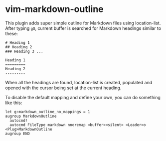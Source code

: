 vim-markdown-outline
====================

This plugin adds super simple outline for Markdown files using
location-list.  After typing `gO`, current buffer is searched for Markdown
headings similar to these:

    # Heading 1
    ## Heading 2
    ### Heading 3 ...

    Heading 1
    =========
    Heading 2
    ---------

When all the headings are found, location-list is created, populated and
opened with the cursor being set at the current heading.

To disable the default mapping and define your own, you can do something like
this:

    let g:markdown_outline_no_mappings = 1
    augroup MarkdownOutline
      autocmd!
      autocmd FileType markdown nnoremap <buffer><silent> <Leader>o <Plug>MarkdownOutline
    augroup END
